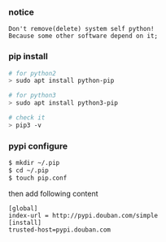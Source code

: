 ### notice
```
Don't remove(delete) system self python!
Because some other software depend on it; 
```


### pip install

```bash
# for python2
> sudo apt install python-pip

# for python3
> sudo apt install python3-pip

# check it 
> pip3 -v 
```

### pypi configure
```bash
$ mkdir ~/.pip
$ cd ~/.pip
$ touch pip.conf
```
then add following content
```
[global]
index-url = http://pypi.douban.com/simple
[install]
trusted-host=pypi.douban.com
```

